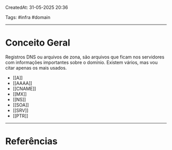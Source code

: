 CreatedAt: 31-05-2025 20:36

Tags: #infra #domain 

---
# Conceito Geral
Registros DNS ou arquivos de zona, são arquivos que ficam nos servidores com informações importantes sobre o domínio.
Existem vários, mas vou citar apenas os mais usados.
- [[A]]
- [[AAAA]]
- [[CNAME]]
- [[MX]]
- [[NS]]
- [[SOA]]
- [[SRV]]
- [[PTR]]

---
# Referências
